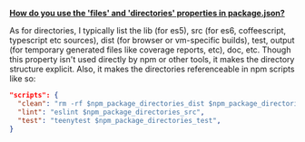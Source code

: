 **[How do you use the 'files' and 'directories' properties in package.json?](https://stackoverflow.com/questions/40795836/how-do-you-use-the-files-and-directories-properties-in-package-json)**

As for directories, I typically list the lib (for es5), src (for es6, coffeescript, typescript etc sources), dist (for browser or vm-specific builds), test, output (for temporary generated files like coverage reports, etc), doc, etc. Though this property isn't used directly by npm or other tools, it makes the directory structure explicit. Also, it makes the directories referenceable in npm scripts like so:

```json
"scripts": {
  "clean": "rm -rf $npm_package_directories_dist $npm_package_directories_output",
  "lint": "eslint $npm_package_directories_src",
  "test": "teenytest $npm_package_directories_test",
}
```
